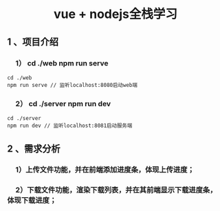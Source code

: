 # <center>vue + nodejs全栈学习</center>
## 1 、项目介绍
### &nbsp;&nbsp;&nbsp;&nbsp;  1） cd ./web npm run serve

    cd ./web 
    npm run serve // 监听localhost:8080启动web端
### &nbsp;&nbsp;&nbsp;&nbsp;  2） cd ./server npm run dev
    cd ./server
    npm run dev // 监听localhost:8081启动服务端
## 2 、需求分析
### &nbsp;&nbsp;&nbsp;&nbsp;  1）上传文件功能，并在前端添加进度条，体现上传进度；
### &nbsp;&nbsp;&nbsp;&nbsp;  2）下载文件功能，渲染下载列表，并在其前端显示下载进度条，体现下载进度；